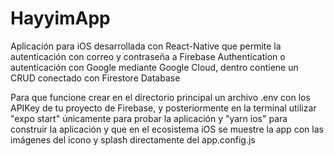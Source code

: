 # HayyimApp
Aplicación para iOS desarrollada con React-Native que permite la autenticación con correo y contraseña a Firebase Authentication o autenticación con Google mediante Google Cloud, dentro contiene un CRUD conectado con Firestore Database

Para que funcione crear en el directorio principal un archivo .env con los APIKey de tu proyecto de Firebase, y posteriormente en la terminal utilizar "expo start" únicamente para probar la aplicación y "yarn ios" para construir la aplicación y que en el ecosistema iOS se muestre la app con las imágenes del icono y splash directamente del app.config.js

